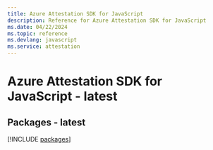 ```yaml
---
title: Azure Attestation SDK for JavaScript
description: Reference for Azure Attestation SDK for JavaScript
ms.date: 04/22/2024
ms.topic: reference
ms.devlang: javascript
ms.service: attestation
---
```

# Azure Attestation SDK for JavaScript - latest
## Packages - latest
[!INCLUDE [packages](attestation-index.md)]